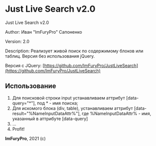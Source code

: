 # Just Live Search v2.0
Just Live Search v2.0

Author: Иван "ImFuryPro" Сапоненко

Version: 2.0

Description: Реализует живой поиск по содержимому блоков или таблиц. Версия без использования jQuery.

Версия с JQuery: [https://github.com/ImFuryPro/JustLiveSearch](https://github.com/ImFuryPro/JustLiveSearch)

## Использование
1. Для поисковой строки input устанавливаем аттрибут [data-query="*"], под * - имя поиска;
2. Для искомого блока (div, table), устанавливаем аттрибут [data-result="%NameInputDataAttr%"], где %NameInputDataAttr% - имя, указанный в аттрибуте [data-query]
3. ...
4. Profit!

**ImFuryPro**, 2021 (c)